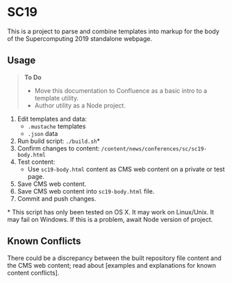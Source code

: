 # SC19

This is a project to parse and combine templates into markup for the body of the Supercomputing 2019 standalone webpage.

## Usage

> **To Do**
>
> - Move this documentation to Confluence as a basic intro to a template utility.
> - Author utility as a Node project.

1. Edit templates and data:
    - `.mustache` templates
    - `.json` data
2. Run build script:
    `./build.sh`*
3. Confirm changes to content:
    `/content/news/conferences/sc/sc19-body.html`
4. Test content:
    - Use `sc19-body.html` content as CMS web content on a private or test page.
5. Save CMS web content.
6. Save CMS web content into `sc19-body.html` file.
7. Commit and push changes.

\* This script has only been tested on OS X. It may work on Linux/Unix. It may fail on Windows. If this is a problem, await Node version of project.

## Known Conflicts

There could be a discrepancy between the built repository file content and the CMS web content; read about [examples and explanations for known content conflicts].

[doc-conflicts]: ../../docs/content-conflicts.md "Known Content Conflicts"
